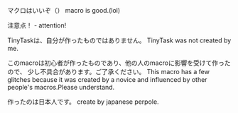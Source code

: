 マクロはいいぞ（）
macro is good.(lol)


注意点！ - attention!

TinyTaskは、自分が作ったものではありません。
TinyTask was not created by me.

このmacroは初心者が作ったものであり、他の人のmacroに影響を受けて作ったので、
少し不具合があります。ご了承ください。
This macro has a few glitches because it was created by a novice and influenced
 by other people's macros.Please understand.

作ったのは日本人です。
create by japanese perpole.
